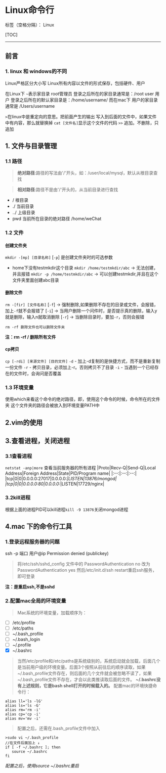 ﻿# Linux命令行

标签（空格分隔）： Linux

[TOC]

---

## 前言
### 1. linux 和 windows的不同
Linux严格区分大小写
Linux所有内容以文件的形式保存，包括硬件、用户

在Linux下
`~`表示家目录
root管理员 登录之后所在的家目录通常是：/root
user 用户 登录之后所在的默认家目录是：/home/username/
而在mac下
用户的家目录通常是 /Users/username

`>`在linux中是重定向的意思。把前面产生的输出 写入到后面的文件中，如果文件中有内容，那么就替换掉
`cat [文件名]`显示这个文件的代码
`>>` 追加。不删除，只追加


## 1. 文件与目录管理
### 1.1 路径
>**绝对路径**:路径的写法由'/'开头，如：/user/local/mysql，默认从根目录查找

>**相对路径**:路径不是由'/'开头的，从当前目录进行查找

- / 根目录
- ./ 当前目录
- ../ 上级目录
- pwd 当前所在目录的绝对路径 /home/weChat

### 1.2 文件
#### 创建文件夹
`mkdir -[mp] [目录名称]`
[`-p`] 是创建文件夹时的可选参数
+ home下没有testmkdir这个目录
`mkdir /home/testmkdir/abc` -> 无法创建，并且报错
`mkdir -p /home/testmkdir/abc` -> 可以创建testmkdir,并且在这个文件夹里面创建abc目录
#### 删除文件
`rm -[fir] [文件名称]`
[`-f`] -> 强制删除,如果删除不存在的目录或文件，会报错，加上`-f`就不会报错了
[`-i`] -> 当用户删除一个问件时，是否提示真的删除，输入y就是删除，输入n就取消删除
[`-r`] -> 当删除目录时，要加`-r`，否则会报错
```
rm -rf 删除文件也可以删除文件夹
```
**注：rm -rf / 删除所有文件**
#### cp拷贝
`cp [-rdi] [来源文件] [目的文件]`
`-d` - 加上-d复制的是快捷方式，而不是重新复制一份文件
`-r` - 拷贝目录，必须加上-r。否则拷贝不了目录
`-i` - 当遇到一个已经存在的文件时，会询问是否覆盖
### 1.3 环境变量
使用which来看这个命令的绝对路径，即，使用这个命令的时候，命令所在的文件夹
这个文件夹的路径会被放入到环境变量PATH中


2.vim的使用
---

## 3.查看进程，关闭进程
### 3.1查看进程
`netstat -anp|more`
查看当前服务器的所有进程
|Proto|Recv-Q|Send-Q|Local Address|Foreign Address|State|PID/Program name|
|:--:|:--:|:--:|
|tcp|0|0|0.0.0.0:27017|0.0.0.0:*|LISTEN|13876/mongod|    
|tcp|0|0|0.0.0.0:80|0.0.0.0:*|LISTEN|17729/nginx|
### 3.2kill进程
根据上面的进程PID可以kill进程`kill -9 13876`关闭mongod进程

4.mac 下的命令行工具
---
### 1.登录远程服务器的问题
ssh -p 端口 用户@ip
Permission denied (publickey)
>将/etc/ssh/sshd_config 文件中的
PasswordAuthentication no 改为
PasswordAuthentication yes
然后/etc/init.d/ssh restart重启ssh服务，即可登录

**注：是重启ssh,不是sshd**

### 2.配置mac全局的环境变量
>Mac系统的环境变量，加载顺序为：

- [ ] /etc/profile 
- [ ] /etc/paths 
- [ ] ~/.bash_profile 
- [ ] ~/.bash_login 
- [ ] ~/.profile 
- [x] ~/.bashrc
>当然/etc/profile和/etc/paths是系统级别的，系统启动就会加载，后面几个是当前用户级的环境变量。后面3个按照从前往后的顺序读取，如果~/.bash_profile文件存在，则后面的几个文件就会被忽略不读了，如果~/.bash_profile文件不存在，才会以此类推读取后面的文件。
**~/.bashrc没有上述规则，它是bash shell打开的时候载入的。**
配置mac的环境快捷命令行：
```
alias ll='ls -lG'
alias ls='ls -G'
alias rm='rm -i'
alias cp='cp -i'
alias mv='mv -i'
```
>配置之后，还需在.bash_profile文件中加入
```
>sudo vi ~/.bash_profile
//在文件后面加上 ↓
if [ -f ~/.bashrc ]; then
   source ~/.bashrc
fi
```
*配置之后，使用source ~/.bashrc重启*













